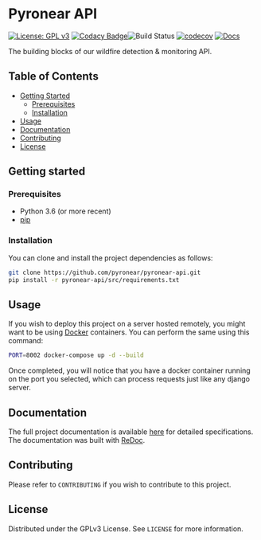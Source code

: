 # Pyronear API

[![License: GPL v3](https://img.shields.io/badge/License-GPLv3-blue.svg)](LICENSE) [![Codacy Badge](https://app.codacy.com/project/badge/Grade/3bea1a63e4aa44258cfd08831d713478)](https://www.codacy.com/gh/pyronear/pyronear-api/dashboard?utm_source=github.com&amp;utm_medium=referral&amp;utm_content=pyronear/pyronear-api&amp;utm_campaign=Badge_Grade)![Build Status](https://github.com/pyronear/pyronear-api/workflows/fastapi-project/badge.svg) [![codecov](https://codecov.io/gh/pyronear/pyronear-api/branch/master/graph/badge.svg)](https://codecov.io/gh/pyronear/pyronear-api) [![Docs](https://img.shields.io/badge/docs-available-blue.svg)](https://pyronear.github.io/pyronear-api)

The building blocks of our wildfire detection & monitoring API.



## Table of Contents

- [Getting Started](#getting-started)
  - [Prerequisites](#prerequisites)
  - [Installation](#installation)
- [Usage](#usage)
- [Documentation](#documentation)
- [Contributing](#contributing)
- [License](#license)



## Getting started

### Prerequisites

- Python 3.6 (or more recent)
- [pip](https://pip.pypa.io/en/stable/)

### Installation

You can clone and install the project dependencies as follows:

```bash
git clone https://github.com/pyronear/pyronear-api.git
pip install -r pyronear-api/src/requirements.txt
```



## Usage

If you wish to deploy this project on a server hosted remotely, you might want to be using [Docker](https://www.docker.com/) containers. You can perform the same using this command:

```bash
PORT=8002 docker-compose up -d --build
```

Once completed, you will notice that you have a docker container running on the port you selected, which can process requests just like any django server.



## Documentation

The full project documentation is available [here](https://pyronear.github.io/pyronear-api/) for detailed specifications. The documentation was built with [ReDoc](https://redocly.github.io/redoc/).



## Contributing

Please refer to `CONTRIBUTING` if you wish to contribute to this project.



## License

Distributed under the GPLv3 License. See `LICENSE` for more information.